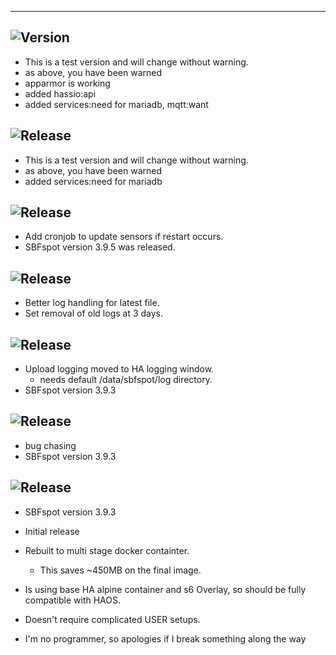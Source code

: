 ---
<!-- https://developers.home-assistant.io/docs/add-ons/presentation#keeping-a-changelog -->
## ![Version](https://img.shields.io/badge/dynamic/json?label=Version&query=%24.version&url=https%3A%2F%2Fraw.githubusercontent.com%2Fhabuild%2Fhassio-addons%2Fmain%2Ftest-sbfspot%2Fconfig.json)
- This is a test version and will change without warning.
- as above, you have been warned
- apparmor is working
- added hassio:api
- added services:need for mariadb, mqtt:want

## ![Release][release-shield-2022-7-3]
[release-shield-2022-7-3]: https://img.shields.io/badge/version-2022.7.3-blue.svg
- This is a test version and will change without warning.
- as above, you have been warned
- added services:need for mariadb

## ![Release][release-shield-2022-3-5]
[release-shield-2022-3-5]: https://img.shields.io/badge/version-2022.3.5-blue.svg
- Add cronjob to update sensors if restart occurs.
- SBFspot version 3.9.5 was released.

## ![Release][release-shield-2022-3-4]
[release-shield-2022-3-4]: https://img.shields.io/badge/version-2022.3.4-blue.svg
- Better log handling for latest file.
- Set removal of old logs at 3 days.

## ![Release][release-shield-2022-3-3]
[release-shield-2022-3-3]: https://img.shields.io/badge/version-2022.3.3-blue.svg
- Upload logging moved to HA logging window.
    - needs default /data/sbfspot/log directory.
- SBFspot version 3.9.3

## ![Release][release-shield-2022-3-2]
[release-shield-2022-3-2]: https://img.shields.io/badge/version-2022.3.2-blue.svg
- bug chasing
- SBFspot version 3.9.3


## ![Release][release-shield] 

[release-shield]: https://img.shields.io/badge/version-2022.3.1-blue.svg

- SBFspot version 3.9.3
- Initial release
- Rebuilt to multi stage docker containter.
    - This saves ~450MB on the final image.
- Is using base HA alpine container and s6 Overlay, so should be fully compatible with HAOS.
- Doesn't require complicated USER setups. 

- I'm no programmer, so apologies if I break something along the way  


